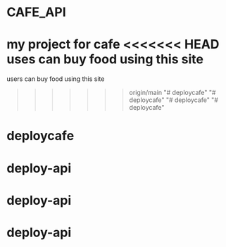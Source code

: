# CAFE_API
my project for cafe
<<<<<<< HEAD
uses can buy food using this site
=======
users can buy food using this site
>>>>>>> origin/main
"# deploycafe" 
"# deploycafe" 
"# deploycafe" 
"# deploycafe" 
# deploycafe
# deploy-api
# deploy-api
# deploy-api
